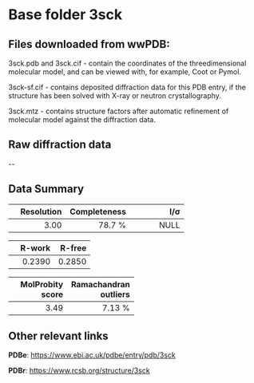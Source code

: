 # Base folder 3sck

## Files downloaded from wwPDB:

3sck.pdb and 3sck.cif - contain the coordinates of the threedimensional molecular model, and can be viewed with, for example, Coot or Pymol.

3sck-sf.cif - contains deposited diffraction data for this PDB entry, if the structure has been solved with X-ray or neutron crystallography.

3sck.mtz - contains structure factors after automatic refinement of molecular model against the diffraction data.

## Raw diffraction data

--<br> 

## Data Summary
|   | Resolution | Completeness| I/$\boldsymbol{\sigma}$ |
|---|-------------:|----------------:|--------------:|
|   |3.00|78.7  %|<img width=50/>NULL |

|   | **R-work**| **R-free**   
|---|-------------:|----------------:|           
||0.2390|0.2850|

|   |**MolProbity<br>score**| **Ramachandran<br>outliers** 
|---|-------------:|----------------:|
||3.49|7.13 %|

## Other relevant links 
**PDBe**:  https://www.ebi.ac.uk/pdbe/entry/pdb/3sck
 
**PDBr**: https://www.rcsb.org/structure/3sck 

